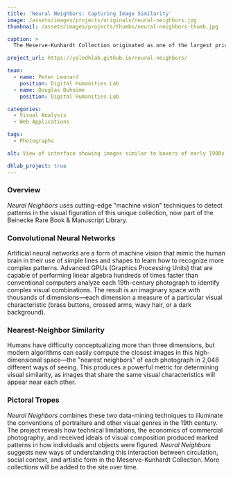 ```yaml
---
title: 'Neural Neighbors: Capturing Image Similarity'
image: /assets/images/projects/originals/neural-neighbors.jpg
thumbnail: /assets/images/projects/thumbs/neural-neighbors-thumb.jpg

caption: >
  The Meserve-Kunhardt Collection originated as one of the largest private collections of 19th-century photography. With over 73,000 items, the archive is a world-renowned record of America from the Civil War to the Gilded Age. 

project_url: https://yaledhlab.github.io/neural-neighbors/

team:
  - name: Peter Leonard
    position: Digital Humanities Lab
  - name: Douglas Duhaime
    position: Digital Humanities Lab

categories:
  - Visual Analysis
  - Web Applications

tags:
  - Photographs

alt: View of interface showing images similar to boxers of early 1900s

dhlab_project: true
---
```


### Overview

*Neural Neighbors* uses cutting-edge "machine vision" techniques to detect patterns in the visual figuration of this unique collection, now part of the Beinecke Rare Book & Manuscript Library.

### Convolutional Neural Networks

Artificial neural networks are a form of machine vision that mimic the human brain in their use of simple lines and shapes to learn how to recognize more complex patterns. Advanced GPUs (Graphics Processing Units) that are capable of performing linear algebra hundreds of times faster than conventional computers analyze each 19th-century photograph to identify complex visual combinations. The result is an imaginary space with thousands of dimensions—each dimension a measure of a particular visual characteristic (brass buttons, crossed arms, wavy hair, or a dark background).

### Nearest-Neighbor Similarity

Humans have difficulty conceptualizing more than three dimensions, but modern algorithms can easily compute the closest images in this high-dimensional space—the "nearest neighbors" of each photograph in 2,048 different ways of seeing. This produces a powerful metric for determining visual similarity, as images that share the same visual characteristics will appear near each other.

### Pictoral Tropes

*Neural Neighbors* combines these two data-mining techniques to illuminate the conventions of portraiture and other visual genres in the 19th century. The project reveals how technical limitations, the economics of commercial photography, and received ideals of visual composition produced marked patterns in how individuals and objects were figured. *Neural Neighbors* suggests new ways of understanding this interaction between circulation, social context, and artistic form in the Meserve-Kunhardt Collection. More collections will be added to the site over time.
